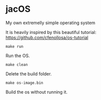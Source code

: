 # jacOS
My own extremelly simple operating system

It is heavily inspired by this beautiful tutorial: https://github.com/cfenollosa/os-tutorial

```
make run
```
Run the OS.

```
make clean
```
Delete the build folder.

```
make os-image.bin
```
Build the os without running it.
